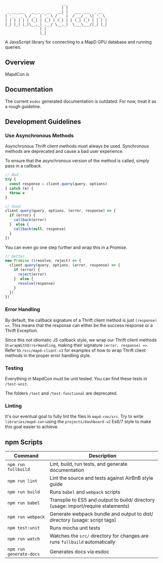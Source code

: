 ```
                           _
                          | |
 _ __ ___   __ _ _ __   __| |   ___ ___  _ __
| '_ ` _ \ / _` | '_ \ / _` |  / __/ _ \| '_ \
| | | | | | (_| | |_) | (_| | | (_| (_) | | | |
|_| |_| |_|\__,_| .__/ \__,_|  \___\___/|_| |_|
                | |
                |_|
```
A JavaScript library for connecting to a MapD GPU database and running queries.

## Overview

MapdCon is

## Documentation

The current `esdoc` generated documentation is outdated. For now, treat it as a rough guideline.

## Development Guidelines

### Use Asynchronous Methods

Asynchronous Thrift client methods must always be used. Synchronous methods are deprecated and cause a bad user experience.

To ensure that the asynchronous version of the method is called, simply pass in a callback.

```js
// Bad
try {
  const response = client.query(query, options)
} catch (e) {
  throw e
}

// Good
client.query(query, options, (error, response) => {
  if (error) {
    callback(error)
  }  else {
    callback(null, response)
  }
})
```

You can even go one step further and wrap this in a Promise.

```js
// better
new Promise ((resolve, reject) => {
  client.query(query, options, (error, response) => {
    if (error) {
      reject(error)
    }  else {
      resolve(response)
    }
  })
})
```

### Error Handling

By default, the callback signature of a Thrift client method is just `(response) =>`. This means that the response can either be the success response or a Thrift Exception.

Since this not idiomatic JS callback style, we wrap our Thrift client methods in `wrapWithErrorHandling`, making their signature `(error, response) =>`. Refer to `/src/mapd-client-v2` for examples of how to wrap Thrift client methods in the proper error handling style.

### Testing

Everything in MapdCon must be unit tested. You can find these tests in `/test-unit`.

The folders `/test` and `/test-functional` are deprecated.

### Linting

It's our eventual goal to fully lint the files in `mapd-con/src`. Try to write `libraries/mapd-con` using the `projects/dashboard-v2` Es6/7 style to make this goal easier to achieve.

## npm Scripts

Command | Description
--- | ---
`npm run fullbuild` | Lint, build, run tests, and generate documentation
`npm run lint` | Lint the source and tests against AirBnB style guide
`npm run build` | Runs `babel` and `webpack` scripts
`npm run babel` | Transpile to ES5 and output to build/ directory (usage: import/require statements)
`npm run webpack` | Generate webpack bundle and output to dist/ directory (usage: script tags)
`npm test:unit` | Runs mocha unit tests
`npm run watch` | Watches the `src/` directory for changes are runs `fullbuild` automatically
`npm run generate-docs` | Generates docs via esdoc
